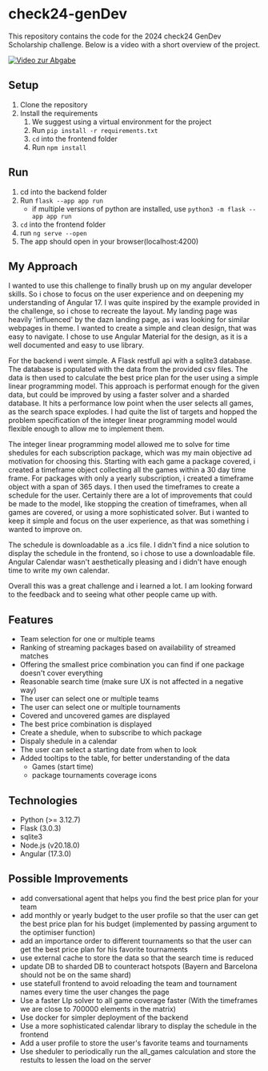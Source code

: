 # check24-genDev
This repository contains the code for the 2024 check24 GenDev Scholarship challenge. Below is a video with a short overview of the project. 

[![Video zur Abgabe](https://img.youtube.com/vi/vLLS4dwqzBs/0.jpg)](https://www.youtube.com/watch?v=vLLS4dwqzBs)
## Setup
1. Clone the repository
2. Install the requirements
   1. We suggest using a virtual environment for the project
   2. Run `pip install -r requirements.txt`
   3. `cd` into the frontend folder
   4. Run `npm install`
   
## Run
1. cd into the backend folder
2. Run `flask --app app run`
    * if multiple versions of python are installed, use `python3 -m flask --app app run`
3. `cd` into the frontend folder
4. run `ng serve --open`
5. The app should open in your browser(localhost:4200)

## My Approach
I wanted to use this challenge to finally brush up on my angular developer skills. So i chose to focus on the user experience and on deepening my understanding of Angular 17. I was quite inspired by the example provided in the challenge, so i chose to recreate the layout. My landing page was heavily 'influenced' by the dazn landing page, as i was looking for similar webpages in theme. I wanted to create a simple and clean design, that was easy to navigate. I chose to use Angular Material for the design, as it is a well documented and easy to use library. 

For the backend i went simple. A Flask restfull api with a sqlite3 database. The database is populated with the data from the provided csv files. The data is then used to calculate the best price plan for the user using a simple linear programming model. This approach is performat enough for the given data, but could be improved by using a faster solver and a sharded database. It hits a performance low point when the user selects all games, as the search space explodes. I had quite the list of targets and hopped the problem specification of the integer linear programming model would flexible enough to allow me to implement them.

The integer linear programming model allowed me to solve for time shedules for each subscription package, which was my main objective ad motivation for choosing this. Starting with each game a package covered, i created a timeframe object collecting all the games within a 30 day time frame. For packages with only a yearly subscription, i created a timeframe object with a span of 365 days. I then used the timeframes to create a schedule for the user. 
Certainly there are a lot of improvements that could be made to the model, like stopping the creation of timeframes, when all games are covered, or using a more sophisticated solver. But i wanted to keep it simple and focus on the user experience, as that was something i wanted to improve on.

The schedule is downloadable as a .ics file. I didn't find a nice solution to display the schedule in the frontend, so i chose to use a downloadable file. Angular Calendar wasn't aesthetically pleasing and i didn't have enough time to write my own calendar.

Overall this was a great challenge and i learned a lot. I am looking forward to the feedback and to seeing what other people came up with.


## Features
- Team selection for one or multiple teams
- Ranking of streaming packages based on availability of streamed matches
- Offering the smallest price combination you can find if one package doesn't cover everything
- Reasonable search time (make sure UX is not affected in a negative way)
- The user can select one or multiple teams
- The user can select one or multiple tournaments
- Covered and uncovered games are displayed
- The best price combination is displayed
- Create a shedule, when to subscribe to which package
- Dispaly shedule in a calendar
- The user can select a starting date from when to look
- Added tooltips to the table, for better understanding of the data
  - Games (start time)
  - package tournaments coverage icons

## Technologies
- Python (>= 3.12.7)
- Flask (3.0.3)
- sqlite3
- Node.js (v20.18.0)
- Angular (17.3.0)

## Possible Improvements
- add conversational agent that helps you find the best price plan for your team
- add monthly or yearly budget to the user profile so that the user can get the best price plan for his budget (implemented by passing argument to the optimiser function)
- add an importance order to different tournaments so that the user can get the best price plan for his favorite tournaments
- use external cache to store the data so that the search time is reduced
- update DB to sharded DB to counteract hotspots (Bayern and Barcelona should not be on the same shard)
- use statefull frontend to avoid reloading the team and tournament names every time the user changes the page
- Use a faster LIp solver to all game coverage faster (With the timeframes we are close to 700000 elements in the matrix)
- Use docker for simpler deployment of the backend
- Use a more sophisticated calendar library to display the schedule in the frontend
- Add a user profile to store the user's favorite teams and tournaments
- Use sheduler to periodically run the all_games calculation and store the restults to lessen the load on the server

